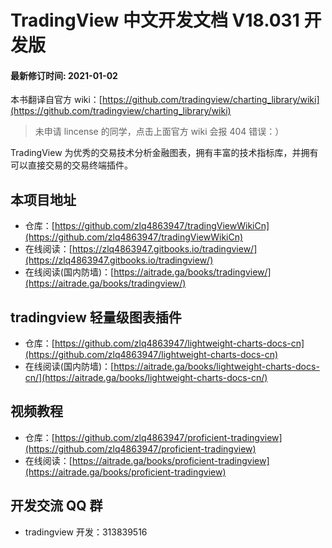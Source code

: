 # TradingView 中文开发文档 V18.031 开发版

#### 最新修订时间: 2021-01-02

本书翻译自官方 wiki：[https://github.com/tradingview/charting_library/wiki](https://github.com/tradingview/charting_library/wiki)

> 未申请 lincense 的同学，点击上面官方 wiki 会报 404 错误：）

TradingView 为优秀的交易技术分析金融图表，拥有丰富的技术指标库，并拥有可以直接交易的交易终端插件。

## 本项目地址

- 仓库：[https://github.com/zlq4863947/tradingViewWikiCn](https://github.com/zlq4863947/tradingViewWikiCn)
- 在线阅读：[https://zlq4863947.gitbooks.io/tradingview/](https://zlq4863947.gitbooks.io/tradingview/)
- 在线阅读(国内防墙)：[https://aitrade.ga/books/tradingview/](https://aitrade.ga/books/tradingview/)

## tradingview 轻量级图表插件

- 仓库：[https://github.com/zlq4863947/lightweight-charts-docs-cn](https://github.com/zlq4863947/lightweight-charts-docs-cn)
- 在线阅读(国内防墙)：[https://aitrade.ga/books/lightweight-charts-docs-cn/](https://aitrade.ga/books/lightweight-charts-docs-cn/)

## 视频教程

- 仓库：[https://github.com/zlq4863947/proficient-tradingview](https://github.com/zlq4863947/proficient-tradingview)
- 在线阅读：[https://aitrade.ga/books/proficient-tradingview](https://aitrade.ga/books/proficient-tradingview)

## 开发交流 QQ 群

- tradingview 开发：313839516
